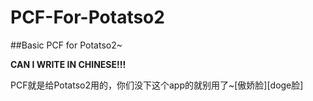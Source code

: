 # PCF-For-Potatso2
##Basic PCF for Potatso2~

**CAN I WRITE IN CHINESE!!!**

PCF就是给Potatso2用的，你们没下这个app的就别用了~[傲娇脸][doge脸]
